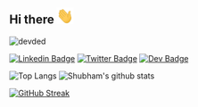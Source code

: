 <h2> Hi there <img src="https://raw.githubusercontent.com/ABSphreak/ABSphreak/master/gifs/Hi.gif" width="30px"></h2>

<p align="left"> <img src="https://komarev.com/ghpvc/?username=ispeakc0de" alt="devded" /> </p>

[![Linkedin Badge](https://img.shields.io/badge/-linkdin-blue?style=flat-square&logo=Linkedin&logoColor=white&link=https://www.linkedin.com/in/ispeakc0de/)](https://www.linkedin.com/in/ispeakc0de/) [![Twitter Badge](https://img.shields.io/badge/-tweets-blue?style=flat-square&logo=Twitter&logoColor=white&link=https://twitter.com/ispeakc0de/)](https://twitter.com/ispeakc0de/) [![Dev Badge](https://img.shields.io/badge/-blogs-blue?style=flat-square&logo=Dev.to&link=https://dev.to/ispeakc0de)](https://dev.to/ispeakc0de)


![Top Langs](https://github-readme-stats.vercel.app/api/top-langs/?username=ispeakc0de&theme=tokyonight&exclude_repo=Automatated-Project)
![Shubham's github stats](https://github-readme-stats.vercel.app/api?username=ispeakc0de&show_icons=true&count_private=true&include_all_commits=true&hide=stars&theme=tokyonight)

[![GitHub Streak](https://github-readme-streak-stats.herokuapp.com?user=ispeakc0de&theme=dark)](https://git.io/streak-stats)
